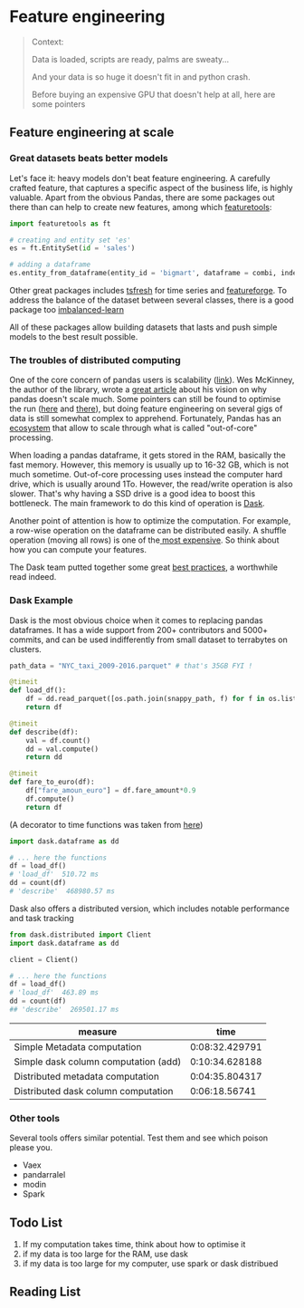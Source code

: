 # Feature engineering

> Context:
>
> Data is loaded, scripts are ready, palms are sweaty...
>
> And  your data is so huge it doesn't fit in and python crash.
>
> Before buying an expensive GPU that doesn't help at all, here are some pointers

## Feature engineering at scale

### Great datasets beats better models

Let's face it: heavy models don't beat feature engineering. A carefully crafted feature, that captures a specific aspect of the business life, is highly valuable. Apart from the obvious Pandas, there are some packages out there than can help to create new features, among which [featuretools](https://github.com/featuretools/featuretools/):

```python
import featuretools as ft

# creating and entity set 'es'
es = ft.EntitySet(id = 'sales')

# adding a dataframe
es.entity_from_dataframe(entity_id = 'bigmart', dataframe = combi, index = 'id')
```

Other great packages includes [tsfresh](https://github.com/blue-yonder/tsfresh) for time series and [featureforge](https://github.com/machinalis/featureforge). To address the balance of the dataset between several classes, there is a good package too [imbalanced-learn](https://imbalanced-learn.org/en/stable/index.html)

All of these packages allow building datasets that lasts and push simple models to the best result possible.

### The troubles of distributed computing

One of the core concern of pandas users is scalability ([link](<https://dev.pandas.io/pandas-blog/2019-pandas-user-survey.html>)). Wes McKinney, the author of the library, wrote a [great article](http://wesmckinney.com/blog/apache-arrow-pandas-internals/) about his vision on why pandas doesn't scale much.  Some pointers can still be found to optimise the run ([here](https://www.dataquest.io/blog/pandas-big-data/) and [there](http://www.unofficialgoogledatascience.com/2016/10/practical-advice-for-analysis-of-large.html)), but doing feature engineering on several gigs of data is still somewhat complex to apprehend. Fortunately, Pandas has an [ecosystem](<https://pandas.pydata.org/pandas-docs/stable/ecosystem.html#out-of-core>) that allow to scale through what is called "out-of-core" processing.

When loading a pandas dataframe, it gets stored in the RAM, basically the fast memory. However, this memory is usually up to 16-32 GB, which is not much sometime. Out-of-core processing uses instead the computer hard drive, which is usually around 1To. However, the read/write operation is also slower. That's why having a SSD drive is a good idea to boost this bottleneck. The main framework to do this kind of operation is [Dask](<https://docs.dask.org/>).

Another point of attention is how to optimize the computation. For example, a row-wise operation on the dataframe can be distributed easily. A shuffle operation (moving all rows) is one of the[ most expensive](<https://docs.dask.org/en/latest/dataframe-groupby.html>). So think about how you can compute your features.

The Dask team putted together some great [best practices](https://docs.dask.org/en/latest/dataframe-best-practices.html), a worthwhile read indeed.

### Dask Example

Dask is the most obvious choice when it comes to replacing pandas dataframes. It has a wide support from 200+ contributors and 5000+ commits, and can be used indifferently from small dataset to terrabytes on clusters.

```python
path_data = "NYC_taxi_2009-2016.parquet" # that's 35GB FYI !

@timeit
def load_df():
    df = dd.read_parquet([os.path.join(snappy_path, f) for f in os.listdir(snappy_path)])
    return df

@timeit
def describe(df):
    val = df.count()
    dd = val.compute()
    return dd

@timeit
def fare_to_euro(df):
    df["fare_amoun_euro"] = df.fare_amount*0.9
    df.compute()
    return df
```

(A decorator to time functions was taken from [here](<https://medium.com/pythonhive/python-decorator-to-measure-the-execution-time-of-methods-fa04cb6bb36d>))

```python
import dask.dataframe as dd

# ... here the functions
df = load_df()
# 'load_df'  510.72 ms
dd = count(df)
# 'describe'  468980.57 ms
```

Dask also offers a distributed version, which includes notable performance and task tracking

```python
from dask.distributed import Client
import dask.dataframe as dd

client = Client()

# ... here the functions
df = load_df()
# 'load_df'  463.89 ms
dd = count(df)
## 'describe'  269501.17 ms
```

| measure                              | time           |
| ------------------------------------ | -------------- |
| Simple Metadata computation          | 0:08:32.429791 |
| Simple dask column computation (add) | 0:10:34.628188 |
| Distributed metadata computation     | 0:04:35.804317 |
| Distributed dask column computation  | 0:06:18.56741  |

### Other tools

Several tools offers similar potential. Test them and see which poison please you.

- Vaex
- pandarralel
- modin
- Spark

## Todo List

1. If my computation takes time, think about how to optimise it
2. if my data is too large for the RAM, use dask
3. if my data is too large for my computer, use spark or dask distribued

## Reading List
